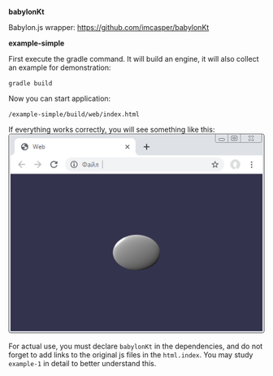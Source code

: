 **babylonKt**

Babylon.js wrapper: https://github.com/imcasper/babylonKt

**example-simple**

First execute the gradle command. It will build an engine, it will also collect an example for demonstration:

    gradle build

Now you can start application:

    /example-simple/build/web/index.html
   
If everything works correctly, you will see something like this:
![](example-simple/result.png)

For actual use, you must declare `babylonKt` in the dependencies, and do not forget to add links to the original js files in the `html.index`. You may study `example-1` in detail to better understand this.